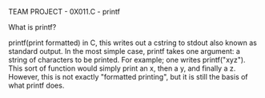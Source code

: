 TEAM PROJECT - 0X011.C - printf

What is printf?

printf(print formatted) in C, this writes out a cstring to stdout also known as standard output. In the most simple case, printf takes one argument: a string of characters to be printed. For example; one writes printf("xyz"). This sort of function would simply print an x, then a y, and finally a z. However, this is not exactly "formatted printing", but it is still the basis of what printf does.

